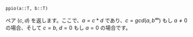 ```
ppio(a::T, b::T)
```

ペア $(c,d)$ を返します。ここで、$a=c*d$ であり、$c = gcd(a, b^\infty)$ もし $a\neq 0$ の場合、そして $c=b$, $d=0$ もし $a=0$ の場合です。
